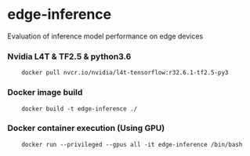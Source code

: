 # edge-inference
Evaluation of inference model performance on edge devices

### Nvidia L4T & TF2.5 & python3.6
        docker pull nvcr.io/nvidia/l4t-tensorflow:r32.6.1-tf2.5-py3

### Docker image build
    
        docker build -t edge-inference ./

### Docker container execution (Using GPU)
        docker run --privileged --gpus all -it edge-inference /bin/bash
